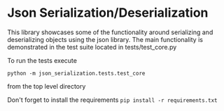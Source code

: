 # Json Serialization/Deserialization

This library showcases some of the functionality around serializing and deserializing objects
using the json library. The main functionality is demonstrated in the test suite located in tests/test_core.py

To run the tests execute

`python -m json_serialization.tests.test_core`

from the top level directory

Don't forget to install the requirements `pip install -r requirements.txt`

